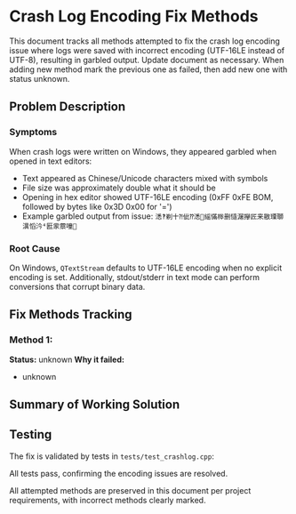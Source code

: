 # Crash Log Encoding Fix Methods

This document tracks all methods attempted to fix the crash log encoding issue where logs were saved with incorrect encoding (UTF-16LE instead of UTF-8), resulting in garbled output. Update document as necessary. When adding new method mark the previous one as failed, then add new one with status unknown.

## Problem Description

### Symptoms
When crash logs were written on Windows, they appeared garbled when opened in text editors:
- Text appeared as Chinese/Unicode characters mixed with symbols
- File size was approximately double what it should be
- Opening in hex editor showed UTF-16LE encoding (0xFF 0xFE BOM, followed by bytes like 0x3D 0x00 for '=')
- Example garbled output from issue: `㴽‽剃十⁈佌⁇㴽਽䌊慲桳删慥潳㩮匠来敭瑮瑡潩⁮慆汵⁴匨䝉䕓噇਩`

### Root Cause
On Windows, `QTextStream` defaults to UTF-16LE encoding when no explicit encoding is set. Additionally, stdout/stderr in text mode can perform conversions that corrupt binary data.

## Fix Methods Tracking

### Method 1: 

**Status:** unknown
**Why it failed:**
- unknown

## Summary of Working Solution


## Testing

The fix is validated by tests in `tests/test_crashlog.cpp`:

All tests pass, confirming the encoding issues are resolved.

All attempted methods are preserved in this document per project requirements, with incorrect methods clearly marked.
